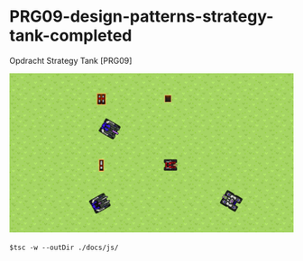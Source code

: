 # PRG09-design-patterns-strategy-tank-completed

Opdracht Strategy Tank [PRG09]

![screenshot strategy tank](docs/images/screenshot-strategy-tank.png)

```$tsc -w --outDir ./docs/js/```